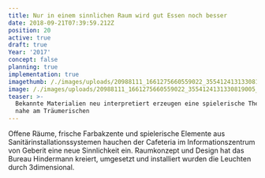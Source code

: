 ```yaml
---
title: Nur in einem sinnlichen Raum wird gut Essen noch besser
date: 2018-09-21T07:39:59.212Z
position: 20
active: true
draft: true
Year: '2017'
concept: false
planning: true
implementation: true
imagethumb: /./images/uploads/20988111_1661275660559022_3554124131330819005_o-1.jpg
image: /./images/uploads/20988111_1661275660559022_3554124131330819005_o.jpg
teaser: >-
  Bekannte Materialien neu interpretiert erzeugen eine spielerische Themenwelt
  nahe am Träumerischen
---
```

Offene Räume, frische Farbakzente und spielerische Elemente aus Sanitärinstallationssystemen hauchen der Cafeteria im Informationszentrum von Geberit eine neue Sinnlichkeit ein. Raumkonzept und Design hat das Bureau Hindermann kreiert, umgesetzt und installiert wurden die Leuchten durch 3dimensional.
